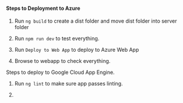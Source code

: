 #### Steps to Deployment to Azure

1. Run `ng build` to create a dist folder and move dist folder into server folder

2. Run `npm run dev` to test everything.

3. Run `Deploy to Web App` to deploy to Azure Web App

4. Browse to webapp to check everything. 



Steps to deploy to Google Cloud App Engine. 

1. Run `ng lint` to make sure app passes linting.

2. 
